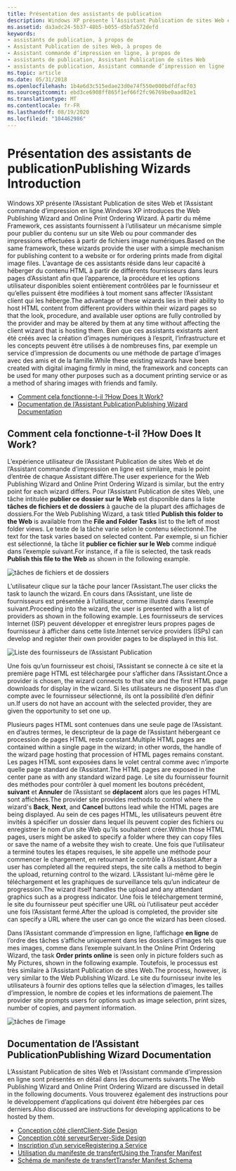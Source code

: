 ```yaml
---
title: Présentation des assistants de publication
description: Windows XP présente l’Assistant Publication de sites Web et l’Assistant commande d’impression en ligne.
ms.assetid: da3adc24-5b37-48b5-b055-d5bfa572defd
keywords:
- assistants de publication, à propos de
- Assistant Publication de sites Web, à propos de
- Assistant commande d’impression en ligne, à propos de
- assistants de publication, Assistant Publication de sites Web
- assistants de publication, Assistant commande d’impression en ligne
ms.topic: article
ms.date: 05/31/2018
ms.openlocfilehash: 1b4e6d3c515edae23d0e74f550e000bdfdfacf03
ms.sourcegitcommit: ebd3ce6908ff865f1ef66f2fc96769be0aad82e1
ms.translationtype: MT
ms.contentlocale: fr-FR
ms.lasthandoff: 08/19/2020
ms.locfileid: "104462986"
---
```

# <a name="publishing-wizards-introduction"></a><span data-ttu-id="d8328-108">Présentation des assistants de publication</span><span class="sxs-lookup"><span data-stu-id="d8328-108">Publishing Wizards Introduction</span></span>

<span data-ttu-id="d8328-109">Windows XP présente l’Assistant Publication de sites Web et l’Assistant commande d’impression en ligne.</span><span class="sxs-lookup"><span data-stu-id="d8328-109">Windows XP introduces the Web Publishing Wizard and Online Print Ordering Wizard.</span></span> <span data-ttu-id="d8328-110">À partir du même Framework, ces assistants fournissent à l’utilisateur un mécanisme simple pour publier du contenu sur un site Web ou pour commander des impressions effectuées à partir de fichiers image numériques.</span><span class="sxs-lookup"><span data-stu-id="d8328-110">Based on the same framework, these wizards provide the user with a simple mechanism for publishing content to a website or for ordering prints made from digital image files.</span></span> <span data-ttu-id="d8328-111">L’avantage de ces assistants réside dans leur capacité à héberger du contenu HTML à partir de différents fournisseurs dans leurs pages d’Assistant afin que l’apparence, la procédure et les options utilisateur disponibles soient entièrement contrôlées par le fournisseur et qu’elles puissent être modifiées à tout moment sans affecter l’Assistant client qui les héberge.</span><span class="sxs-lookup"><span data-stu-id="d8328-111">The advantage of these wizards lies in their ability to host HTML content from different providers within their wizard pages so that the look, procedure, and available user options are fully controlled by the provider and may be altered by them at any time without affecting the client wizard that is hosting them.</span></span> <span data-ttu-id="d8328-112">Bien que ces assistants existants aient été créés avec la création d’images numériques à l’esprit, l’infrastructure et les concepts peuvent être utilisés à de nombreuses fins, par exemple un service d’impression de documents ou une méthode de partage d’images avec des amis et de la famille.</span><span class="sxs-lookup"><span data-stu-id="d8328-112">While these existing wizards have been created with digital imaging firmly in mind, the framework and concepts can be used for many other purposes such as a document printing service or as a method of sharing images with friends and family.</span></span>

-   [<span data-ttu-id="d8328-113">Comment cela fonctionne-t-il ?</span><span class="sxs-lookup"><span data-stu-id="d8328-113">How Does It Work?</span></span>](#how-does-it-work)
-   [<span data-ttu-id="d8328-114">Documentation de l’Assistant Publication</span><span class="sxs-lookup"><span data-stu-id="d8328-114">Publishing Wizard Documentation</span></span>](#publishing-wizard-documentation)

## <a name="how-does-it-work"></a><span data-ttu-id="d8328-115">Comment cela fonctionne-t-il ?</span><span class="sxs-lookup"><span data-stu-id="d8328-115">How Does It Work?</span></span>

<span data-ttu-id="d8328-116">L’expérience utilisateur de l’Assistant Publication de sites Web et de l’Assistant commande d’impression en ligne est similaire, mais le point d’entrée de chaque Assistant diffère.</span><span class="sxs-lookup"><span data-stu-id="d8328-116">The user experience for the Web Publishing Wizard and Online Print Ordering Wizard is similar, but the entry point for each wizard differs.</span></span> <span data-ttu-id="d8328-117">Pour l’Assistant Publication de sites Web, une tâche intitulée **publier ce dossier sur le Web** est disponible dans la liste **tâches de fichiers et de dossiers** à gauche de la plupart des affichages de dossiers.</span><span class="sxs-lookup"><span data-stu-id="d8328-117">For the Web Publishing Wizard, a task titled **Publish this folder to the Web** is available from the **File and Folder Tasks** list to the left of most folder views.</span></span> <span data-ttu-id="d8328-118">Le texte de la tâche varie selon le contenu sélectionné.</span><span class="sxs-lookup"><span data-stu-id="d8328-118">The text for the task varies based on selected content.</span></span> <span data-ttu-id="d8328-119">Par exemple, si un fichier est sélectionné, la tâche lit **publier ce fichier sur le Web** comme indiqué dans l’exemple suivant.</span><span class="sxs-lookup"><span data-stu-id="d8328-119">For instance, if a file is selected, the task reads **Publish this file to the Web** as shown in the following example.</span></span>

![tâches de fichiers et de dossiers](images/shell-pubwiz-tasks.png)

<span data-ttu-id="d8328-121">L’utilisateur clique sur la tâche pour lancer l’Assistant.</span><span class="sxs-lookup"><span data-stu-id="d8328-121">The user clicks the task to launch the wizard.</span></span> <span data-ttu-id="d8328-122">En cours dans l’Assistant, une liste de fournisseurs est présentée à l’utilisateur, comme illustré dans l’exemple suivant.</span><span class="sxs-lookup"><span data-stu-id="d8328-122">Proceeding into the wizard, the user is presented with a list of providers as shown in the following example.</span></span> <span data-ttu-id="d8328-123">Les fournisseurs de services Internet (ISP) peuvent développer et enregistrer leurs propres pages de fournisseur à afficher dans cette liste.</span><span class="sxs-lookup"><span data-stu-id="d8328-123">Internet service providers (ISPs) can develop and register their own provider pages to be displayed in this list.</span></span>

![Liste des fournisseurs de l’Assistant Publication](images/shell-pubwiz-provs.png)

<span data-ttu-id="d8328-125">Une fois qu’un fournisseur est choisi, l’Assistant se connecte à ce site et la première page HTML est téléchargée pour s’afficher dans l’Assistant.</span><span class="sxs-lookup"><span data-stu-id="d8328-125">Once a provider is chosen, the wizard connects to that site and the first HTML page downloads for display in the wizard.</span></span> <span data-ttu-id="d8328-126">Si les utilisateurs ne disposent pas d’un compte avec le fournisseur sélectionné, ils ont la possibilité d’en définir un.</span><span class="sxs-lookup"><span data-stu-id="d8328-126">If users do not have an account with the selected provider, they are given the opportunity to set one up.</span></span>

<span data-ttu-id="d8328-127">Plusieurs pages HTML sont contenues dans une seule page de l’Assistant. en d’autres termes, le descripteur de la page de l’Assistant hébergeant ce procession de pages HTML reste constant.</span><span class="sxs-lookup"><span data-stu-id="d8328-127">Multiple HTML pages are contained within a single page in the wizard; in other words, the handle of the wizard page hosting that procession of HTML pages remains constant.</span></span> <span data-ttu-id="d8328-128">Les pages HTML sont exposées dans le volet central comme avec n’importe quelle page standard de l’Assistant.</span><span class="sxs-lookup"><span data-stu-id="d8328-128">The HTML pages are exposed in the center pane as with any standard wizard page.</span></span> <span data-ttu-id="d8328-129">Le site du fournisseur fournit des méthodes pour contrôler à quel moment les boutons précédent, **suivant** et **Annuler** de l’Assistant se **déplacent** alors que les pages HTML sont affichées.</span><span class="sxs-lookup"><span data-stu-id="d8328-129">The provider site provides methods to control where the wizard's **Back**, **Next**, and **Cancel** buttons lead while the HTML pages are being displayed.</span></span> <span data-ttu-id="d8328-130">Au sein de ces pages HTML, les utilisateurs peuvent être invités à spécifier un dossier dans lequel ils peuvent copier des fichiers ou enregistrer le nom d’un site Web qu’ils souhaitent créer.</span><span class="sxs-lookup"><span data-stu-id="d8328-130">Within those HTML pages, users might be asked to specify a folder where they can copy files or save the name of a website they wish to create.</span></span> <span data-ttu-id="d8328-131">Une fois que l’utilisateur a terminé toutes les étapes requises, le site appelle une méthode pour commencer le chargement, en retournant le contrôle à l’Assistant.</span><span class="sxs-lookup"><span data-stu-id="d8328-131">After a user has completed all the required steps, the site calls a method to begin the upload, returning control to the wizard.</span></span> <span data-ttu-id="d8328-132">L’Assistant lui-même gère le téléchargement et les graphiques de surveillance tels qu’un indicateur de progression.</span><span class="sxs-lookup"><span data-stu-id="d8328-132">The wizard itself handles the upload and any attendant graphics such as a progress indicator.</span></span> <span data-ttu-id="d8328-133">Une fois le téléchargement terminé, le site du fournisseur peut spécifier une URL où l’utilisateur peut accéder une fois l’Assistant fermé.</span><span class="sxs-lookup"><span data-stu-id="d8328-133">After the upload is completed, the provider site can specify a URL where the user can go once the wizard has been closed.</span></span>

<span data-ttu-id="d8328-134">Dans l’Assistant commande d’impression en ligne, l’affichage **en ligne** de l’ordre des tâches s’affiche uniquement dans les dossiers d’images tels que mes images, comme dans l’exemple suivant.</span><span class="sxs-lookup"><span data-stu-id="d8328-134">In the Online Print Ordering Wizard, the task **Order prints online** is seen only in picture folders such as My Pictures, shown in the following example.</span></span> <span data-ttu-id="d8328-135">Toutefois, le processus est très similaire à l’Assistant Publication de sites Web.</span><span class="sxs-lookup"><span data-stu-id="d8328-135">The process, however, is very similar to the Web Publishing Wizard.</span></span> <span data-ttu-id="d8328-136">Le site du fournisseur invite les utilisateurs à fournir des options telles que la sélection d’images, les tailles d’impression, le nombre de copies et les informations de paiement.</span><span class="sxs-lookup"><span data-stu-id="d8328-136">The provider site prompts users for options such as image selection, print sizes, number of copies, and payment information.</span></span>

![tâches de l’image](images/shell-pubwiz-pix.png)

## <a name="publishing-wizard-documentation"></a><span data-ttu-id="d8328-138">Documentation de l’Assistant Publication</span><span class="sxs-lookup"><span data-stu-id="d8328-138">Publishing Wizard Documentation</span></span>

<span data-ttu-id="d8328-139">L’Assistant Publication de sites Web et l’Assistant commande d’impression en ligne sont présentés en détail dans les documents suivants.</span><span class="sxs-lookup"><span data-stu-id="d8328-139">The Web Publishing Wizard and Online Print Ordering Wizard are discussed in detail in the following documents.</span></span> <span data-ttu-id="d8328-140">Vous trouverez également des instructions pour le développement d’applications qui doivent être hébergées par ces derniers.</span><span class="sxs-lookup"><span data-stu-id="d8328-140">Also discussed are instructions for developing applications to be hosted by them.</span></span>

-   [<span data-ttu-id="d8328-141">Conception côté client</span><span class="sxs-lookup"><span data-stu-id="d8328-141">Client-Side Design</span></span>](pubwiz-client.md)
-   [<span data-ttu-id="d8328-142">Conception côté serveur</span><span class="sxs-lookup"><span data-stu-id="d8328-142">Server-Side Design</span></span>](pubwiz-server.md)
-   [<span data-ttu-id="d8328-143">Inscription d’un service</span><span class="sxs-lookup"><span data-stu-id="d8328-143">Registering a Service</span></span>](pubwiz-reg.md)
-   [<span data-ttu-id="d8328-144">Utilisation du manifeste de transfert</span><span class="sxs-lookup"><span data-stu-id="d8328-144">Using the Transfer Manifest</span></span>](pubwiz-manifest.md)
-   [<span data-ttu-id="d8328-145">Schéma de manifeste de transfert</span><span class="sxs-lookup"><span data-stu-id="d8328-145">Transfer Manifest Schema</span></span>](/windows/desktop/shell/interfaces)

 

 